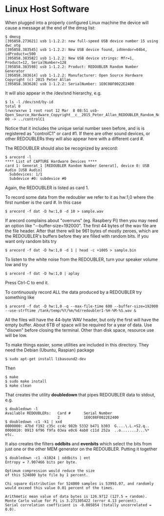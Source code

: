 # Linux Host Software

When plugged into a properly configured Linux machine the device will cause
a message at the end of the dmsg list:
```
$ dmesg
[395858.273621] usb 1-1.2.2: new full-speed USB device number 15 using dwc_otg
[395858.383545] usb 1-1.2.2: New USB device found, idVendor=04b4, idProduct=c500
[395858.383582] usb 1-1.2.2: New USB device strings: Mfr=1, Product=12, SerialNumber=128
[395858.383598] usb 1-1.2.2: Product: REDOUBLER Random Number Generator
[395858.383614] usb 1-1.2.2: Manufacturer: Open Source Hardware Copyright (c) 2015 Peter Allan
[395858.383628] usb 1-1.2.2: SerialNumber: 1E0C08F0022E2400
```
It will also appear in the /dev/snd hierarchy, e.g.
```
$ ls -l /dev/snd/by-id
total 0
lrwxrwxrwx 1 root root 12 Mar  8 08:51 usb-Open_Source_Hardware_Copyright__c__2015_Peter_Allan_REDOUBLER_Random_Number_Generator_1E0C08F0022E2400-00 -> ../controlC1
```
Notice that it includes the unique serial number seen before, and is is
registered as "controlC1" or card #1. If there are other sound devices, or other
REDOUBLERs they will also appear here with a different card #.

The REDOUBLER should also be recognized by arecord:
```
$ arecord -l
**** List of CAPTURE Hardware Devices ****
card 1: Generat_1 [REDOUBLER Random Number Generat], device 0: USB Audio [USB Audio]
  Subdevices: 1/1
  Subdevice #0: subdevice #0
```
Again, the REDOUBLER is listed as card 1.

To record some data from the redoubler we refer to it as hw:1,0 where the first
number is the card #. In this case
```
$ arecord -f dat -D hw:1,0 -d 10 > sample.wav
```	
If arecord complains about "overruns" (eg. Raspbery Pi) then you may need an
option like "--buffer-size=192000". The first 44 bytes of the wav file are the
file header. After that there will be 961 bytes of mostly zeroes, which are the
REDOUBLER's buffers before they are filled with random bits. If you want only
random bits try
```
$ arecord -f dat -D hw:1,0 -d 1 | head -c +1005 > sample.bin
```
To listen to the white noise from the REDOUBLER, turn your speaker volume low
and try
```
$ arecord -f dat -D hw:1,0 | aplay
```	
Press Ctrl-C to end it.

To continuously record ALL the data produced by a REDOUBLER try something like
```
$ arecord -f dat -D hw:1,0 -q --max-file-time 600 --buffer-size=192000 --use-strftime /tank/temp/%Y/%m/%d/redoubler1-%H-%M-%S.wav &
```
All the files will have the 44-byte WAV header, but only the first will have the
empty buffer. About 6TB of space will be required for a year of data. Use
"disown" before closing the terminal. Other than disk space, resource use will be
low.

To make things easier, some utilities are included in this directory. They need the Debian (Ubuntu, Raspian) package
```
$ sudo apt-get install libasound2-dev
```
Then
```
$ make
$ sudo make install
$ make clean
```
That creates the utility **doubledown** that pipes REDOUBLER data to stdout, e.g.
```
$ doubledown -l
Available REDOUBLERs:	Card #    	Serial Number       
                    	2         	1E0C08F0022E2400
$ doubledown -c1 -k1 | xxd
0000000: 47bd f192 c35c cc4c 982b 5332 b471 b303  G....\.L.+S2.q..
0000010: 0913 6f96 f9fa 03ea e0c6 4ab0 c11d 252a  ..o.......J...%*
etc.
```
It also creates the filters **oddbits** and **evenbits** which select the bits from just one or the other MEM generator on the REDOUBLER. Putting it together
```
$ doubledown -c1 -k1024 | oddbits | ent
Entropy = 7.907466 bits per byte.

Optimum compression would reduce the size
of this 524800 byte file by 1 percent.

Chi square distribution for 524800 samples is 53993.07, and randomly
would exceed this value 0.01 percent of the times.

Arithmetic mean value of data bytes is 126.9712 (127.5 = random).
Monte Carlo value for Pi is 3.271305422 (error 4.13 percent).
Serial correlation coefficient is -0.005054 (totally uncorrelated = 0.0).
```

